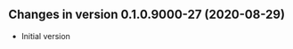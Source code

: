 




<!-- NEWS.md was auto-generated by NEWS.Rmd. Please DO NOT edit by hand!-->

## Changes in version 0.1.0.9000-27 (2020-08-29)

  - Initial version
